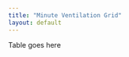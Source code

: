 ```yaml
---
title: "Minute Ventilation Grid"
layout: default
---
```



<div class="grid">
<p>Table goes here</p>
</div>
